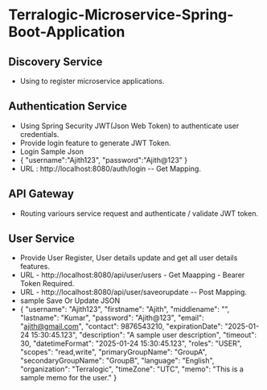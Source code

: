 # Terralogic-Microservice-Spring-Boot-Application

## Discovery Service 
* Using to register microservice applications.

## Authentication Service
* Using Spring Security JWT(Json Web Token) to authenticate user credentials.
* Provide login feature to generate JWT Token.
* Login Sample Json 
*  {
    "username":"Ajith123",
    "password":"Ajith@123"
    }
* URL : http://localhost:8080/auth/login   -- Get Mapping.

## API Gateway
* Routing variours service request and authenticate / validate JWT token.

## User Service
* Provide User Register, User details update and get all user details features.
* URL - http://localhost:8080/api/user/users - Get Maapping - Bearer Token Required.
* URL - http://localhost:8080/api/user/saveorupdate -- Post Mapping.
* sample Save Or Update JSON
 * {
    "username": "Ajith123",
    "firstname": "Ajith",
    "middlename": "",
    "lastname": "Kumar",
    "password": "Ajith@123",
    "email": "ajith@gmail.com",
    "contact": 9876543210,
    "expirationDate": "2025-01-24 15:30:45.123",
    "description": "A sample user description",
    "timeout": 30,
    "datetimeFormat": "2025-01-24 15:30:45.123",
    "roles": "USER",
    "scopes": "read,write",
    "primaryGroupName": "GroupA",
    "secondaryGroupName": "GroupB",
    "language": "English",
    "organization": "Terralogic",
    "timeZone": "UTC",
    "memo": "This is a sample memo for the user."
    }
